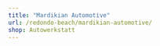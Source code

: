 ```yaml
---
title: "Mardikian Automotive"
url: /redondo-beach/mardikian-automotive/
shop: Autowerkstatt
---
```

